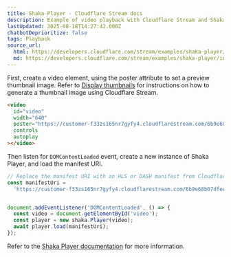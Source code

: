 ```yaml
---
title: Shaka Player · Cloudflare Stream docs
description: Example of video playback with Cloudflare Stream and Shaka Player
lastUpdated: 2025-08-18T14:27:42.000Z
chatbotDeprioritize: false
tags: Playback
source_url:
  html: https://developers.cloudflare.com/stream/examples/shaka-player/
  md: https://developers.cloudflare.com/stream/examples/shaka-player/index.md
---
```


First, create a video element, using the poster attribute to set a preview thumbnail image. Refer to [Display thumbnails](https://developers.cloudflare.com/stream/viewing-videos/displaying-thumbnails/) for instructions on how to generate a thumbnail image using Cloudflare Stream.

```html
<video
  id="video"
  width="640"
  poster="https://customer-f33zs165nr7gyfy4.cloudflarestream.com/6b9e68b07dfee8cc2d116e4c51d6a957/thumbnails/thumbnail.jpg"
  controls
  autoplay
></video>
```

Then listen for `DOMContentLoaded` event, create a new instance of Shaka Player, and load the manifest URI.

```javascript
// Replace the manifest URI with an HLS or DASH manifest from Cloudflare Stream
const manifestUri =
  'https://customer-f33zs165nr7gyfy4.cloudflarestream.com/6b9e68b07dfee8cc2d116e4c51d6a957/manifest/video.mpd';


document.addEventListener('DOMContentLoaded', () => {
  const video = document.getElementById('video');
  const player = new shaka.Player(video);
  await player.load(manifestUri);
});
```

Refer to the [Shaka Player documentation](https://github.com/shaka-project/shaka-player) for more information.
